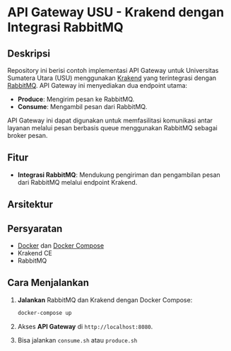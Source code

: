 # API Gateway USU - Krakend dengan Integrasi RabbitMQ

## Deskripsi

Repository ini berisi contoh implementasi API Gateway untuk Universitas Sumatera Utara (USU) menggunakan [Krakend](https://www.krakend.io/) yang terintegrasi dengan [RabbitMQ](https://www.rabbitmq.com/). API Gateway ini menyediakan dua endpoint utama:

- **Produce**: Mengirim pesan ke RabbitMQ.
- **Consume**: Mengambil pesan dari RabbitMQ.

API Gateway ini dapat digunakan untuk memfasilitasi komunikasi antar layanan melalui pesan berbasis queue menggunakan RabbitMQ sebagai broker pesan.

## Fitur

- **Integrasi RabbitMQ**: Mendukung pengiriman dan pengambilan pesan dari RabbitMQ melalui endpoint Krakend.

## Arsitektur

## Persyaratan

- [Docker](https://www.docker.com/) dan [Docker Compose](https://docs.docker.com/compose/)
- Krakend CE
- RabbitMQ

## Cara Menjalankan

1. **Jalankan** RabbitMQ dan Krakend dengan Docker Compose:

   ```bash
   docker-compose up
   ```

2. Akses **API Gateway** di `http://localhost:8080`.

3. Bisa jalankan `consume.sh` atau `produce.sh`
